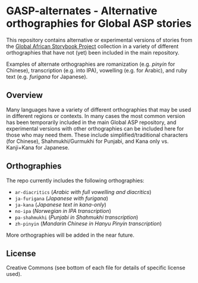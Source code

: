 # GASP-alternates - Alternative orthographies for Global ASP stories

This repository contains alternative or experimental versions of stories from the [Global African Storybook Project](https://github.com/global-asp/global-asp) collection in a variety of different orthographies that have not (yet) been included in the main repository.

Examples of alternate orthographies are romanization (e.g. _pinyin_ for Chinese), transcription (e.g. into IPA), vowelling (e.g. for Arabic), and ruby text (e.g. _furigana_ for Japanese).

## Overview

Many languages have a variety of different orthographies that may be used in different regions or contexts. In many cases the most common version has been temporarily included in the main Global ASP repository, and experimental versions with other orthographies can be included here for those who may need them. These include simplified/traditional characters (for Chinese), Shahmukhi/Gurmukhi for Punjabi, and Kana only vs. Kanji+Kana for Japanese.

## Orthographies

The repo currently includes the following orthographies:

* `ar-diacritics` (_Arabic with full vowelling and diacritics_)
* `ja-furigana` (_Japanese with furigana_)
* `ja-kana` (_Japanese text in kana-only_)
* `no-ipa` (_Norwegian in IPA transcription_)
* `pa-shahmukhi` (_Punjabi in Shahmukhi transcription_)
* `zh-pinyin` (_Mandarin Chinese in Hanyu Pinyin transcription_)

More orthographies will be added in the near future.

## License

Creative Commons (see bottom of each file for details of specific license used).
